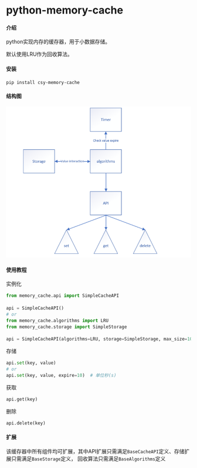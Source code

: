 # python-memory-cache

#### 介绍

python实现内存的缓存器，用于小数据存储。

默认使用LRU作为回收算法。

#### 安装
```shell script
pip install csy-memory-cache
```

#### 结构图

![结构图](/docs/结构图.png)



#### 使用教程

实例化

```python
from memory_cache.api import SimpleCacheAPI

api = SimpleCacheAPI()
# or
from memory_cache.algorithms import LRU
from memory_cache.storage import SimpleStorage

api = SimpleCacheAPI(algorithms=LRU, storage=SimpleStorage, max_size=1024)
```

存储

```python
api.set(key, value)
# or 
api.set(key, value, expire=10)  # 单位秒(s)
```

获取

```python
api.get(key)
```

删除

```python
api.delete(key)
```



#### 扩展

该缓存器中所有组件均可扩展，其中API扩展只需满足```BaseCacheAPI```定义、存储扩展只需满足```BaseStorage```定义， 回收算法只需满足```BaseAlgorithms```定义
